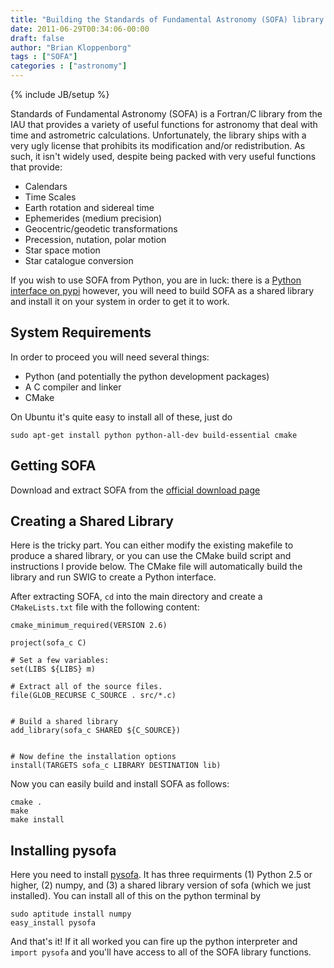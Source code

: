 ```yaml
---
title: "Building the Standards of Fundamental Astronomy (SOFA) library for pysofa"
date: 2011-06-29T00:34:06-00:00
draft: false
author: "Brian Kloppenborg"
tags : ["SOFA"]
categories : ["astronomy"]
---
```

{% include JB/setup %}

Standards of Fundamental Astronomy (SOFA) is a Fortran/C library from the IAU
that provides a variety of useful functions for astronomy that deal with time
and astrometric calculations. Unfortunately, the library ships with a very ugly
license that prohibits its modification and/or redistribution. As such, it isn't
widely used, despite being packed with very useful functions that provide:

* Calendars
* Time Scales
* Earth rotation and sidereal time
* Ephemerides (medium precision)
* Geocentric/geodetic transformations
* Precession, nutation, polar motion
* Star space motion
* Star catalogue conversion

If you wish to use SOFA from Python, you are in luck: there is a 
[Python interface on pypi](http://pypi.python.org/pypi/pysofa) 
however, you will need to build SOFA as a shared library and install it on your
system in order to get it to work.

## System Requirements

In order to proceed you will need several things:

* Python (and potentially the python development packages)
* A C compiler and linker
* CMake

On Ubuntu it's quite easy to install all of these, just do

    sudo apt-get install python python-all-dev build-essential cmake

## Getting SOFA

Download and extract SOFA from the
[official download page](http://www.iausofa.org/current.html)

## Creating a Shared Library

Here is the tricky part. You can either modify the existing makefile to
produce a shared library, or you can use the CMake build script and instructions
I provide below. The CMake file will automatically build the library and
run SWIG to create a Python interface.

After extracting SOFA, `cd` into the main directory and create a `CMakeLists.txt`
file with the following content:

    cmake_minimum_required(VERSION 2.6)
    
    project(sofa_c C)
      
    # Set a few variables:
    set(LIBS ${LIBS} m)
    
    # Extract all of the source files.
    file(GLOB_RECURSE C_SOURCE . src/*.c)
    
      
    # Build a shared library
    add_library(sofa_c SHARED ${C_SOURCE})
    
      
    # Now define the installation options
    install(TARGETS sofa_c LIBRARY DESTINATION lib)

Now you can easily build and install SOFA as follows:

    cmake .
    make
    make install

## Installing pysofa

Here you need to install [pysofa](http://pypi.python.org/pypi/pysofa). It has
three requirments (1) Python 2.5 or higher, (2) numpy, and (3) a shared library
version of sofa (which we just installed). You can install all of this on the
python terminal by

    sudo aptitude install numpy
    easy_install pysofa

And that's it! If it all worked you can fire up the python interpreter and
`import pysofa` and you'll have access to all of the SOFA library functions.
